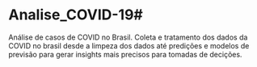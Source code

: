 # Analise_COVID-19#
Análise de casos de COVID no Brasil.
Coleta e tratamento dos dados da COVID no brasil desde a limpeza dos dados até predições e modelos de previsão para gerar insights mais precisos para tomadas de decições.
